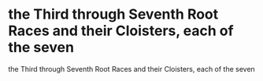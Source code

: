 # the Third through Seventh Root Races and their Cloisters, each of the seven

the Third through Seventh Root Races and their Cloisters, each of the seven